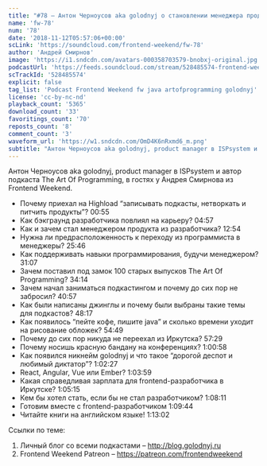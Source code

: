```yaml
---
title: "#78 – Антон Черноусов aka golodnyj о становлении менеджера продукта из программиста и подкастинге"
name: 'fw-78'
num: '78'
date: '2018-11-12T05:57:06+00:00'
scLink: 'https://soundcloud.com/frontend-weekend/fw-78'
author: 'Андрей Смирнов'
image: 'https://i1.sndcdn.com/avatars-000358703579-bnobxj-original.jpg'
podcastUrl: 'https://feeds.soundcloud.com/stream/528485574-frontend-weekend-fw-78.m4a'
scTrackId: '528485574'
explicit: false
tag_list: 'Podcast Frontend Weekend fw java artofprogramming golodnyj'
license: 'cc-by-nc-nd'
playback_count: '5365'
download_count: '33'
favoritings_count: '70'
reposts_count: '8'
comment_count: '3'
waveform_url: 'https://w1.sndcdn.com/OmD4K6nRxmd6_m.png'
subtitle: "Антон Черноусов aka golodnyj, product manager в ISPsystem и автор подкаста The Art Of Programming, в гостях у Андрея Смирнова из Frontend Weekend. "
---
```

Антон Черноусов aka golodnyj, product manager в ISPsystem и автор подкаста The Art Of Programming, в гостях у Андрея Смирнова из Frontend Weekend. 

- Почему приехал на Highload “записывать подкасты, нетворкать и питчить продукты”? <timecode sec="55">00:55</timecode>
- Как бэкграунд разработчика повлиял на карьеру? <timecode sec="297">04:57</timecode>
- Как и зачем стал менеджером продукта из разработчика? <timecode sec="774">12:54</timecode>
- Нужна ли предрасположенность к переходу из программиста в менеджеры? <timecode sec="1546">25:46</timecode>
- Как поддерживать навыки программирования, будучи менеджером? <timecode sec="1867">31:07</timecode>
- Зачем поставил под замок 100 старых выпусков The Art Of Programming? <timecode sec="2054">34:14</timecode>
- Зачем начал заниматься подкастингом и почему до сих пор не забросил? <timecode sec="2457">40:57</timecode>
- Как были написаны джинглы и почему были выбраны такие темы для подкастов? <timecode sec="2897">48:17</timecode>
- Как появилось “пейте кофе, пишите java” и сколько времени уходит на рисование обложек? <timecode sec="3289">54:49</timecode>
- Почему до сих пор никуда не переехал из Иркутска? <timecode sec="3449">57:29</timecode>
- Почему носишь красную бандану на конференциях? <timecode sec="3658">1:00:58</timecode>
- Как появился никнейм golodnyj и что такое “дорогой деспот и любимый диктатор”? <timecode sec="3747">1:02:27</timecode>
- React, Angular, Vue или Ember? <timecode sec="3839">1:03:59</timecode>
- Какая справедливая зарплата для frontend-разработчика в Иркутске? <timecode sec="3915">1:05:15</timecode>
- Кем бы хотел стать, если бы не стал разработчиком? <timecode sec="4091">1:08:11</timecode>
- Готовим вместе с frontend-разработчиком <timecode sec="4184">1:09:44</timecode>
- Читайте книги на английском языке! <timecode sec="4382">1:13:02</timecode>

Ссылки по теме:
1) Личный блог со всеми подкастами – http://blog.golodnyj.ru
2) Frontend Weekend Patreon – https://patreon.com/frontendweekend